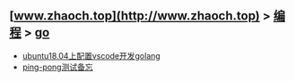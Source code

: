 ## [www.zhaoch.top](http://www.zhaoch.top) > [编程](http://www.zhaoch.top/编程) > [go](http://www.zhaoch.top/编程/go)
+ [ubuntu18.04上配置vscode开发golang](ubuntu18.04上配置vscode开发golang)
+ [ping-pong测试备忘](ping-pong测试备忘)

